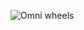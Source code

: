 ![Omni wheels](https://www.researchgate.net/profile/Jin-Gang-Jiang-2/publication/307868549/figure/fig2/AS:713745810599936@1547181670156/Fig-5-Top-view-of-turning-principle-of-Mecanum-wheel.png)
